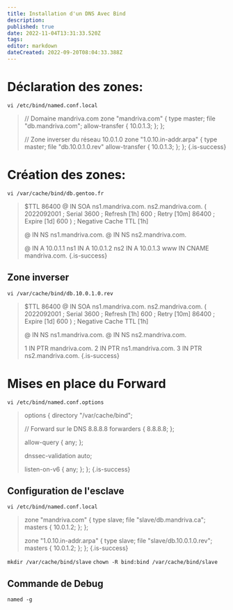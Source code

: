 ```yaml
---
title: Installation d'un DNS Avec Bind
description: 
published: true
date: 2022-11-04T13:31:33.520Z
tags: 
editor: markdown
dateCreated: 2022-09-20T08:04:33.388Z
---
```


# Déclaration des zones:
`vi /etc/bind/named.conf.local`

> // Domaine mandriva.com
>zone "mandriva.com" {
>	type master;
>	file "db.mandriva.com";
> allow-transfer { 10.0.1.3; };
>};
>
> // Zone inverser du réseau 10.0.1.0
>zone "1.0.10.in-addr.arpa" {
>	type master;
>	file "db.10.0.1.0.rev"
> allow-transfer { 10.0.1.3; };
>};
{.is-success}

# Création des zones:
`vi /var/cache/bind/db.gentoo.fr`
> $TTL    86400
>@       IN      SOA     ns1.mandriva.com. ns2.mandriva.com. (
>                   2022092001           ; Serial
>                         3600           ; Refresh [1h]
>                          600           ; Retry   [10m]
>                        86400           ; Expire  [1d]
>                          600 )         ; Negative Cache TTL [1h]
>
>@       	IN      NS      ns1.mandriva.com.
>@				IN			NS			ns2.mandriva.com.
>
>@ 		IN 	A 		10.0.1.1
>ns1	IN	A 		10.0.1.2
>ns2	IN	A			10.0.1.3
>www	IN	CNAME	mandriva.com.
{.is-success}

## Zone inverser
`vi /var/cache/bind/db.10.0.1.0.rev`

>$TTL    86400
>@       IN      SOA     ns1.mandriva.com. ns2.mandriva.com. (
>                   2022092001           ; Serial
>                         3600           ; Refresh [1h]
>                          600           ; Retry   [10m]
>                        86400           ; Expire  [1d]
>                          600 )         ; Negative Cache TTL [1h]
>
>@       	IN      NS      ns1.mandriva.com.
>@				IN			NS			ns2.mandriva.com.
>
>1	 		IN 	PTR 	mandriva.com.
>2			IN	PTR		ns1.mandriva.com.
>3			IN	PTR		ns2.mandriva.com.
{.is-success}

# Mises en place du Forward
`vi /etc/bind/named.conf.options`

>options {
>	directory "/var/cache/bind";
>
> // Forward sur le DNS 8.8.8.8
>	forwarders {
>	 	8.8.8.8;
>	};
>
> allow-query { any; };
>
>	dnssec-validation auto;
>
>	listen-on-v6 { any; };
>};
{.is-success}

## Configuration de l'esclave
`vi /etc/bind/named.conf.local`

>zone "mandriva.com" {
>	type slave;
>	file "slave/db.mandriva.ca";
>	masters { 10.0.1.2; };
>};
>
>zone "1.0.10.in-addr.arpa" {
>	type slave;
>	file "slave/db.10.0.1.0.rev";
>	masters { 10.0.1.2; };
>};
{.is-success}

`mkdir /var/cache/bind/slave`
`chown -R bind:bind /var/cache/bind/slave`

## Commande de Debug
`named -g`
